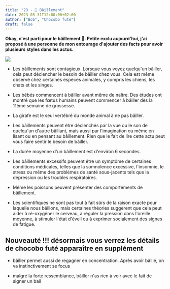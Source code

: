 ```yaml
---
title: "23 - 🥱 Bâillement"
date: 2023-05-31T12:00:00+02:00
author: ["Bob", "Chocobo futé"]
draft: false
---
```


**Okay, c'est parti pour le bâillement 🥱. Petite exclu aujourd'hui, j'ai proposé à une personne de mon entourage d'ajouter des facts pour avoir plusieurs styles dans les actus.**

![](/img/23.jpg)

- Les bâillements sont contagieux. Lorsque vous voyez quelqu'un bâiller, cela peut déclencher le besoin de bâiller chez vous. Cela est même observé chez certaines espèces animales, y compris les chiens, les chats et les singes.

- Les bébés commencent à bâiller avant même de naître. Des études ont montré que les fœtus humains peuvent commencer à bâiller dès la 11ème semaine de grossesse.

- La girafe est le seul vertébré du monde animal à ne pas bâiller.

- Les bâillements peuvent être déclenchés par la vue ou le son de quelqu'un d'autre bâillant, mais aussi par l'imagination ou même en lisant ou en pensant au bâillement. Rien que le fait de lire cette actu peut vous faire sentir le besoin de bâiller.

- La durée moyenne d'un bâillement est d'environ 6 secondes.

- Les bâillements excessifs peuvent être un symptôme de certaines conditions médicales, telles que la somnolence excessive, l'insomnie, le stress ou même des problèmes de santé sous-jacents tels que la dépression ou les troubles respiratoires.

- Même les poissons peuvent présenter des comportements de bâillement.

- Les scientifiques ne sont pas tout à fait sûrs de la raison exacte pour laquelle nous bâillons, mais certaines théories suggèrent que cela peut aider à ré-oxygéner le cerveau, à réguler la pression dans l'oreille moyenne, à stimuler l'état d'éveil ou à exprimer socialement des signes de fatigue.

## Nouveauté !!! désormais vous verrez les détails de chocobo futé apparaître en supplément

- bâiller permet aussi de regagner en concentration. Après avoir bâillé, on va instinctivement se focus  
  
- malgré la forte ressemblance, bâiller n'as rien à voir avec le fait de signer un bail
